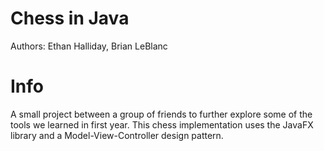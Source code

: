 # Chess in Java
Authors: Ethan Halliday, Brian LeBlanc

# Info

A small project between a group of friends to further explore some of the tools we learned in first year. This chess implementation uses the JavaFX library and a Model-View-Controller design pattern.
